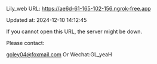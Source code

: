 Lily_web URL: https://ae6d-61-165-102-156.ngrok-free.app

Updated at: 2024-12-10 14:12:45

If you cannot open this URL, the server might be down.

Please contact: 

goley04@foxmail.com Or Wechat:GL_yeaH